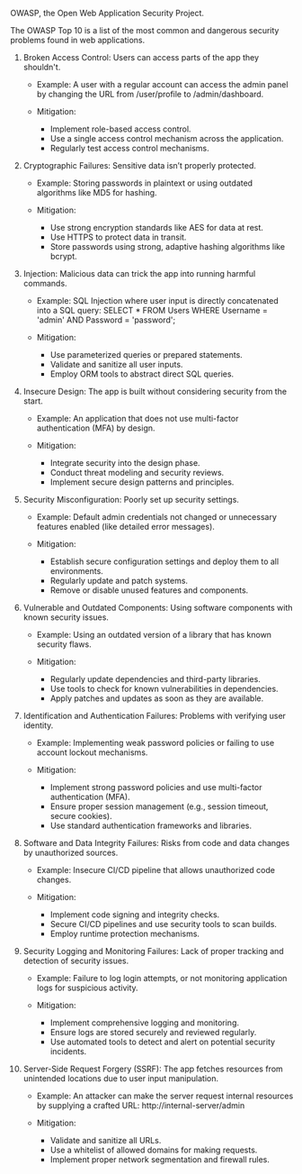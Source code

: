 OWASP, the Open Web Application Security Project.

The OWASP Top 10 is a list of the most common and dangerous security problems found in web applications. 

1. Broken Access Control: Users can access parts of the app they shouldn't.
    - Example: A user with a regular account can access the admin panel by changing the URL from /user/profile to /admin/dashboard.

    - Mitigation:
        - Implement role-based access control.
        - Use a single access control mechanism across the application.
        - Regularly test access control mechanisms.

2. Cryptographic Failures: Sensitive data isn’t properly protected.
    - Example: Storing passwords in plaintext or using outdated algorithms like MD5 for hashing.

    - Mitigation:
        - Use strong encryption standards like AES for data at rest.
        - Use HTTPS to protect data in transit.
        - Store passwords using strong, adaptive hashing algorithms like bcrypt.

3. Injection: Malicious data can trick the app into running harmful commands.
    - Example: SQL Injection where user input is directly concatenated into a SQL query:
        SELECT * FROM Users WHERE Username = 'admin' AND Password = 'password';

    - Mitigation:
        - Use parameterized queries or prepared statements.
        - Validate and sanitize all user inputs.
        - Employ ORM tools to abstract direct SQL queries.
        
4. Insecure Design: The app is built without considering security from the start.
    - Example: An application that does not use multi-factor authentication (MFA) by design.

    - Mitigation:
        - Integrate security into the design phase.
        - Conduct threat modeling and security reviews.
        - Implement secure design patterns and principles.

5. Security Misconfiguration: Poorly set up security settings.
    - Example: Default admin credentials not changed or unnecessary features enabled (like detailed error messages).

    - Mitigation:
        - Establish secure configuration settings and deploy them to all environments.
        - Regularly update and patch systems.
        - Remove or disable unused features and components.

6. Vulnerable and Outdated Components: Using software components with known security issues.
    - Example: Using an outdated version of a library that has known security flaws.

    - Mitigation:
        - Regularly update dependencies and third-party libraries.
        - Use tools to check for known vulnerabilities in dependencies.
        - Apply patches and updates as soon as they are available.

7. Identification and Authentication Failures: Problems with verifying user identity.
    - Example: Implementing weak password policies or failing to use account lockout mechanisms.

    - Mitigation:
        - Implement strong password policies and use multi-factor authentication (MFA).
        - Ensure proper session management (e.g., session timeout, secure cookies).
        - Use standard authentication frameworks and libraries.

8. Software and Data Integrity Failures: Risks from code and data changes by unauthorized sources.
    - Example: Insecure CI/CD pipeline that allows unauthorized code changes.

    - Mitigation:
        - Implement code signing and integrity checks.
        - Secure CI/CD pipelines and use security tools to scan builds.
        - Employ runtime protection mechanisms.

9. Security Logging and Monitoring Failures: Lack of proper tracking and detection of security issues.
    - Example: Failure to log login attempts, or not monitoring application logs for suspicious activity.

    - Mitigation:
        - Implement comprehensive logging and monitoring.
        - Ensure logs are stored securely and reviewed regularly.
        - Use automated tools to detect and alert on potential security incidents.

10. Server-Side Request Forgery (SSRF): The app fetches resources from unintended locations due to user input manipulation.
    - Example: An attacker can make the server request internal resources by supplying a crafted URL:
        http://internal-server/admin

    - Mitigation:
        - Validate and sanitize all URLs.
        - Use a whitelist of allowed domains for making requests.
        - Implement proper network segmentation and firewall rules.